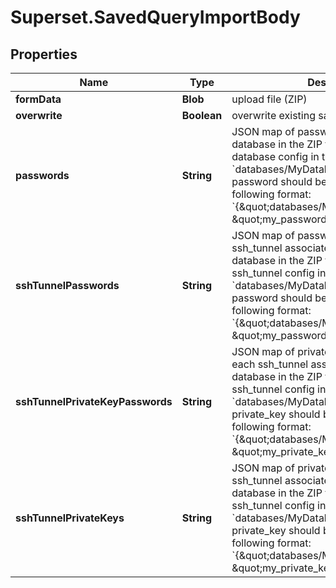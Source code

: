 # Superset.SavedQueryImportBody

## Properties
Name | Type | Description | Notes
------------ | ------------- | ------------- | -------------
**formData** | **Blob** | upload file (ZIP) | [optional] 
**overwrite** | **Boolean** | overwrite existing saved queries? | [optional] 
**passwords** | **String** | JSON map of passwords for each featured database in the ZIP file. If the ZIP includes a database config in the path &#x60;databases/MyDatabase.yaml&#x60;, the password should be provided in the following format: &#x60;{\&quot;databases/MyDatabase.yaml\&quot;: \&quot;my_password\&quot;}&#x60;. | [optional] 
**sshTunnelPasswords** | **String** | JSON map of passwords for each ssh_tunnel associated to a featured database in the ZIP file. If the ZIP includes a ssh_tunnel config in the path &#x60;databases/MyDatabase.yaml&#x60;, the password should be provided in the following format: &#x60;{\&quot;databases/MyDatabase.yaml\&quot;: \&quot;my_password\&quot;}&#x60;. | [optional] 
**sshTunnelPrivateKeyPasswords** | **String** | JSON map of private_key_passwords for each ssh_tunnel associated to a featured database in the ZIP file. If the ZIP includes a ssh_tunnel config in the path &#x60;databases/MyDatabase.yaml&#x60;, the private_key should be provided in the following format: &#x60;{\&quot;databases/MyDatabase.yaml\&quot;: \&quot;my_private_key_password\&quot;}&#x60;. | [optional] 
**sshTunnelPrivateKeys** | **String** | JSON map of private_keys for each ssh_tunnel associated to a featured database in the ZIP file. If the ZIP includes a ssh_tunnel config in the path &#x60;databases/MyDatabase.yaml&#x60;, the private_key should be provided in the following format: &#x60;{\&quot;databases/MyDatabase.yaml\&quot;: \&quot;my_private_key\&quot;}&#x60;. | [optional] 

